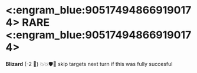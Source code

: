# <:engram_blue:905174948669190174> RARE <:engram_blue:905174948669190174>

**Blizard** (-2 :large_blue_diamond:) :boom::boom::shield::twisted_rightwards_arrows: skip targets next turn if this was fully succesful